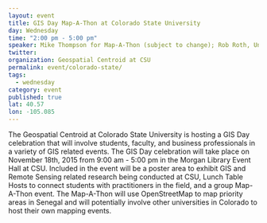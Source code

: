 ```yaml
---
layout: event
title: GIS Day Map-A-Thon at Colorado State University
day: Wednesday
time: "2:00 pm - 5:00 pm"
speaker: Mike Thompson for Map-A-Thon (subject to change); Rob Roth, University of Wisconsin Madison (Keynote Speaker for GIS Day)
twitter: 
organization: Geospatial Centroid at CSU
permalink: event/colorado-state/
tags: 
  - wednesday
category: event
published: true
lat: 40.57
lon: -105.085
---
```


The Geospatial Centroid at Colorado State University is hosting a GIS Day celebration that will involve students, faculty, and business professionals in a variety of GIS related events. The GIS Day celebration will take place on November 18th, 2015 from 9:00 am - 5:00 pm in the Morgan Library Event Hall at CSU. Included in the event will be a poster area to exhibit GIS and Remote Sensing related research being conducted at CSU, Lunch Table Hosts to connect students with practitioners in the field, and a group Map-A-Thon event. The Map-A-Thon will use OpenStreetMap to map priority areas in Senegal and will potentially involve other universities in Colorado to host their own mapping events. 

